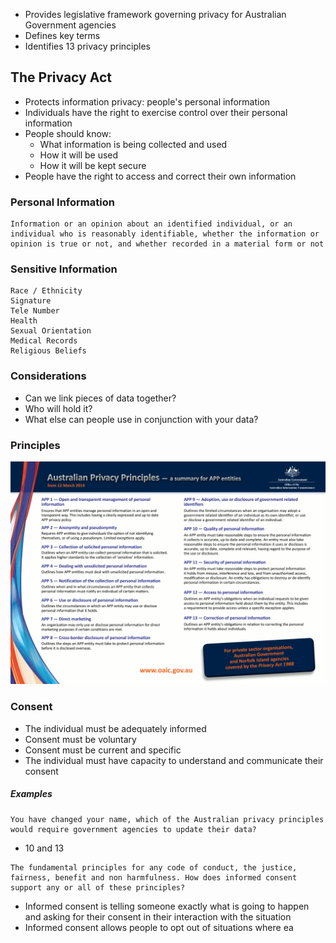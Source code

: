 - Provides legislative framework governing privacy for Australian Government agencies
- Defines key terms
- Identifies 13 privacy principles

## The Privacy Act
- Protects information privacy: people's personal information
- Individuals have the right to exercise control over their personal information
- People should know:
	- What information is being collected and used
	- How it will be used
	- How it will be kept secure
- People have the right to access and correct their own information


### Personal Information

```
Information or an opinion about an identified individual, or an individual who is reasonably identifiable, whether the information or opinion is true or not, and whether recorded in a material form or not
```

### Sensitive Information

```
Race / Ethnicity
Signature
Tele Number
Health
Sexual Orientation
Medical Records
Religious Beliefs
```

### Considerations
- Can we link pieces of data together?
- Who will hold it?
- What else can people use in conjunction with your data?

### Principles

![](Images/australianprivacyprinciples-summary-1.png)

### Consent
- The individual must be adequately informed
- Consent must be voluntary
- Consent must be current and specific
- The individual must have capacity to understand and communicate their consent

##### Examples

```
You have changed your name, which of the Australian privacy principles would require government agencies to update their data?
```

- 10 and 13

```
The fundamental principles for any code of conduct, the justice, fairness, benefit and non harmfulness. How does informed consent support any or all of these principles?
```

- Informed consent is telling someone exactly what is going to happen and asking for their consent in their interaction with the situation
- Informed consent allows people to opt out of situations where ea